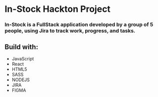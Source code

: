 # In-Stock Hackton Project 

### In-Stock is a FullStack application developed by a group of 5 people, using Jira to track work, progress, and tasks.

## Build with:

- JavaScript
- React
- HTML5
- SASS
- NODEJS
- JIRA
- FIGMA
